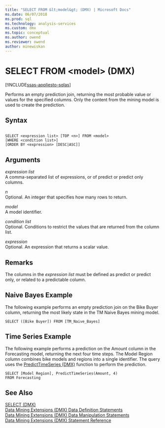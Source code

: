 ```yaml
---
title: "SELECT FROM &lt;model&gt; (DMX) | Microsoft Docs"
ms.date: 06/07/2018
ms.prod: sql
ms.technology: analysis-services
ms.custom: dmx
ms.topic: conceptual
ms.author: owend
ms.reviewer: owend
author: minewiskan
---
```

# SELECT FROM &lt;model&gt; (DMX)
[!INCLUDE[ssas-appliesto-sqlas](../includes/ssas-appliesto-sqlas.md)]

  Performs an empty prediction join, returning the most probable value or values for the specified columns. Only the content from the mining model is used to create the prediction.  
  
## Syntax  
  
```  
  
SELECT <expression list> [TOP <n>] FROM <model>   
[WHERE <condition list>]   
[ORDER BY <expression> [DESC|ASC]]  
```  
  
## Arguments  
 *expression list*  
 A comma-separated list of expressions, or of predict or predict only columns.  
  
 *n*  
 Optional. An integer that specifies how many rows to return.  
  
 *model*  
 A model identifier.  
  
 *condition list*  
 Optional. Conditions to restrict the values that are returned from the column list.  
  
 *expression*  
 Optional. An expression that returns a scalar value.  
  
## Remarks  
 The columns in the *expression list* must be defined as predict or predict only, or related to a predictable column.  
  
## Naive Bayes Example  
 The following example performs an empty prediction join on the Bike Buyer column, returning the most likely state in the TM Naive Bayes mining model.  
  
```  
SELECT ([Bike Buyer]) FROM [TM_Naive_Bayes]  
```  
  
## Time Series Example  
 The following example performs a prediction on the Amount column in the Forecasting model, returning the next four time steps. The Model Region column combines bike models and regions into a single identifier. The query uses the [PredictTimeSeries &#40;DMX&#41;](../dmx/predicttimeseries-dmx.md) function to perform the prediction.  
  
```  
SELECT [Model Region], PredictTimeSeries(Amount, 4)   
FROM Forecasting  
```  
  
## See Also  
 [SELECT &#40;DMX&#41;](../dmx/select-dmx.md)   
 [Data Mining Extensions &#40;DMX&#41; Data Definition Statements](../dmx/dmx-statements-data-definition.md)   
 [Data Mining Extensions &#40;DMX&#41; Data Manipulation Statements](../dmx/dmx-statements-data-manipulation.md)   
 [Data Mining Extensions &#40;DMX&#41; Statement Reference](../dmx/data-mining-extensions-dmx-statements.md)  
  
  
